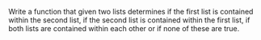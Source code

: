 Write a function that given two lists determines if the first list is contained within
the second list, if the second list is contained within the first list, if
both lists are contained within each other or if none of these are true.
